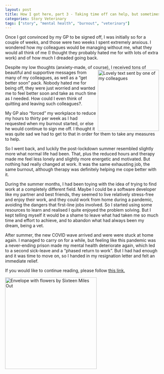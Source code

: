 ```yaml
---
layout: post
title: How I got here, part 3 - Taking time off can help, but sometimes it is not enough
categories: Story Veterinary
tags: ["story", "mental health", "burnout", "veterinary"]
---
```


Once I got convinced by my GP to be signed off, I was initially so for a couple of weeks, and those were two weeks I spent extremely anxious. I wondered how my colleagues would be managing without me, what they would all think of me (I thought they probably hated me for with lots of extra work) and of how much I dreaded going back. 

Despite my low thoughts (anxiety-made, of course), I received tons of beautiful<img src="/assets/images/text-from-colleague.png" alt="Lovely text sent by one of my colleagues" align= right width="200"> and supportive messages from many of my colleagues, as well as a “get better soon” pack. Nobody hated me for being off, they were just worried and wanted me to feel better soon and take as much time as I needed. How could I even think of quitting and leaving such colleagues?.

My GP also “forced” my workplace to reduce my hours to thirty per week as I had requested when my burnout started, or else he would continue to sign me off. I thought it was quite sad we had to get to that in order for them to take any measures to help.

So I went back, and luckily the post-lockdown summer resembled slightly more what normal life had been. That, plus the reduced hours and therapy made me feel less lonely and slightly more energetic and motivated. But nothing had really changed at work. It was the same exhausting job, the same burnout, although therapy was definitely helping me cope better with it.

During the summer months, I had been toying with the idea of trying to find work at a completely different field. Maybe I could be a software developer like my partner and best friends, they seemed to live relatively stress-free and enjoy their work, and they could work from home during a pandemic, avoiding the dangers that first-line jobs involved. So I started using some resources to learn and realised I quite enjoyed the problem solving. But I kept telling myself it would be a shame to leave what had taken me so much time and effort to achieve, and to abandon what had always been my dream, being a vet.

After summer, the new COVID wave arrived and were were stuck at home again. I managed to carry on for a while, but feeling like this pandemic was a never-ending prison made my mental health deteriorate again, which led to a second sick-leave and a “phased return to work”. But I had had enough and it was time to move on, so I handed in my resignation letter and felt an immediate relief.

If you would like to continue reading, please follow [this link.](https://www.catfromspace.com/general/story/veterinary/2022/07/31/how-i-got-here-part-four-you-can-always-find-something-better.html)

<p><img src="/assets/images/sixteen-miles-out-TiIvuqNnT4Y-unsplash.png" alt="Envelope with flowers by Sixteen Miles Out" align= centre width="300"></p>
